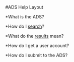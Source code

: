 #ADS Help Layout 

   *What is the ADS?
   
   *How do I [search](search.md)?
   
   *What do the [results](Filter.md) mean?
   
   *How do I get a user account?
   
   *How do I submit to the ADS?
